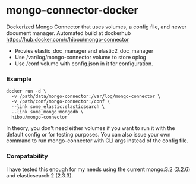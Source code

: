 # mongo-connector-docker
Dockerized Mongo Connector that uses volumes, a config file, and newer document manager. 
Automated build at dockerhub https://hub.docker.com/r/hibou/mongo-connector

- Provies elastic\_doc\_manager and elastic2\_doc\_manager
- Use /var/log/mongo-connector volume to store oplog
- Use /conf volume with config.json in it for configuration.

### Example

```
docker run -d \
  -v /path/data/mongo-connector:/var/log/mongo-connector \
  -v /path/conf/mongo-connector:/conf \
  --link some_elastic:elasticsearch \
  --link some_mongo:mongodb \
  hibou/mongo-connector
```

In theory, you don't need either volumes if you want to run it with the default config or 
for testing purposes. You can also issue your own command to run mongo-connector with CLI 
args instead of the config file.

### Compatability

I have tested this enough for my needs using the current mongo:3.2 (3.2.6) and 
elasticsearch:2 (2.3.3).
